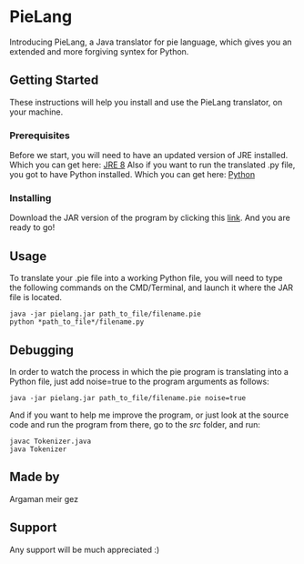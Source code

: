 # PieLang
Introducing PieLang, a Java translator for pie language, which gives you an extended and more forgiving syntex for Python.
## Getting Started
These instructions will help you install and use the PieLang translator, on your machine.
### Prerequisites
Before we start, you will need to have an updated version of JRE installed. Which you can get here: [JRE 8](http://www.oracle.com/technetwork/java/javase/downloads/jre8-downloads-2133155.html)
Also if you want to run the translated .py file, you got to have Python installed. Which you can get here:  [Python](https://www.python.org/downloads/)
### Installing
Download the JAR version of the program by clicking this [link](https://mega.nz/#!yN01xRbQ!QCpxV3LFxRrl03R7Q3f7Nu-Jk_TjSDLxIGvQykGi7U0). And you are ready to go!
## Usage
To translate your .pie file into a working Python file, you will need to type the following commands on the CMD/Terminal, and launch it where the JAR file is located.
```
java -jar pielang.jar path_to_file/filename.pie
python *path_to_file*/filename.py
```
## Debugging
In order to watch the process in which the pie program is translating into a Python file, just add noise=true to the program arguments as follows:
```
java -jar pielang.jar path_to_file/filename.pie noise=true
```
And if you want to help me improve the program, or just look at the source code and run the program from there, go to the *src* folder, and run:
```
javac Tokenizer.java
java Tokenizer
```
## Made by
Argaman meir gez
## Support
Any support will be much appreciated :) 
